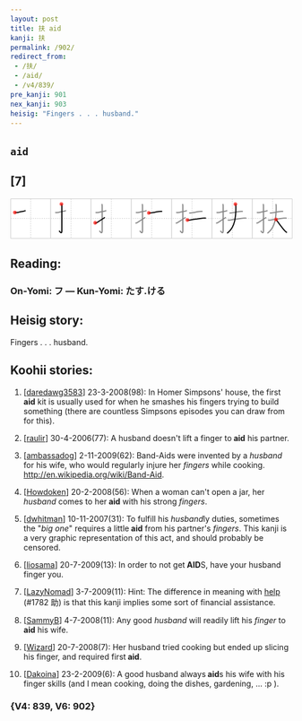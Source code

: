 ```yaml
---
layout: post
title: 扶 aid
kanji: 扶
permalink: /902/
redirect_from:
 - /扶/
 - /aid/
 - /v4/839/
pre_kanji: 901
nex_kanji: 903
heisig: "Fingers . . . husband."
---
```


## `aid`

## [7]

<div class="stroke"><img src="../images/E689B6.png" /></div>

## Reading:

### On-Yomi: フ &mdash; Kun-Yomi: たす.ける

## Heisig story:

Fingers . . . husband.

## Koohii stories:

1) [<a href="http://kanji.koohii.com/profile/daredawg3583">daredawg3583</a>] 23-3-2008(98): In Homer Simpsons&#039; house, the first<strong> aid</strong> kit is usually used for when he smashes his fingers trying to build something (there are countless Simpsons episodes you can draw from for this).

2) [<a href="http://kanji.koohii.com/profile/raulir">raulir</a>] 30-4-2006(77): A husband doesn&#039;t lift a finger to<strong> aid</strong> his partner.

3) [<a href="http://kanji.koohii.com/profile/ambassadog">ambassadog</a>] 2-11-2009(62): Band-Aids were invented by a <em>husband</em> for his wife, who would regularly injure her <em>fingers</em> while cooking. <a href="http://en.wikipedia.org/wiki/Band-Aid">http://en.wikipedia.org/wiki/Band-Aid</a>.

4) [<a href="http://kanji.koohii.com/profile/Howdoken">Howdoken</a>] 20-2-2008(56): When a woman can&#039;t open a jar, her <em>husband</em> comes to her<strong> aid</strong> with his strong <em>fingers</em>.

5) [<a href="http://kanji.koohii.com/profile/dwhitman">dwhitman</a>] 10-11-2007(31): To fulfill his <em>husband</em>ly duties, sometimes the &quot;<em>big one</em>&quot; requires a little<strong> aid</strong> from his partner&#039;s <em>fingers</em>. This kanji is a very graphic representation of this act, and should probably be censored.

6) [<a href="http://kanji.koohii.com/profile/liosama">liosama</a>] 20-7-2009(13): In order to not get<strong> AID</strong>S, have your husband finger you.

7) [<a href="http://kanji.koohii.com/profile/LazyNomad">LazyNomad</a>] 3-7-2009(11): Hint: The difference in meaning with <a href="../v4/1782">help</a> (#1782 助) is that this kanji implies some sort of financial assistance.

8) [<a href="http://kanji.koohii.com/profile/SammyB">SammyB</a>] 4-7-2008(11): Any good <em>husband</em> will readily lift his <em>finger</em> to<strong> aid</strong> his wife.

9) [<a href="http://kanji.koohii.com/profile/Wizard">Wizard</a>] 20-7-2008(7): Her husband tried cooking but ended up slicing his finger, and required first<strong> aid</strong>.

10) [<a href="http://kanji.koohii.com/profile/Dakoina">Dakoina</a>] 23-2-2009(6): A good husband always<strong> aid</strong>s his wife with his finger skills (and I mean cooking, doing the dishes, gardening, ... :p ).

### {V4: 839, V6: 902}
